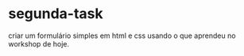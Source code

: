 # segunda-task
criar um formulário simples em html e css usando o que aprendeu no workshop de hoje.

